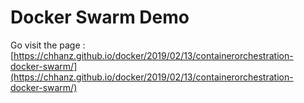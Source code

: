 # Docker Swarm Demo

Go visit the page : [https://chhanz.github.io/docker/2019/02/13/containerorchestration-docker-swarm/](https://chhanz.github.io/docker/2019/02/13/containerorchestration-docker-swarm/)   
